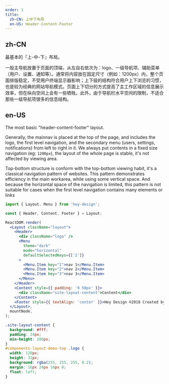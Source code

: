 ```yaml
---
order: 1
title:
  zh-CN: 上中下布局
  en-US: Header-Content-Footer
---
```


## zh-CN

最基本的『上-中-下』布局。

一般主导航放置于页面的顶端，从左自右依次为：logo、一级导航项、辅助菜单（用户、设置、通知等）。通常将内容放在固定尺寸（例如：1200px）内，整个页面排版稳定，不受用户终端显示器影响；上下级的结构符合用户上下浏览的习惯，也是较为经典的网站导航模式。页面上下切分的方式提高了主工作区域的信息展示效率，但在纵向空间上会有一些牺牲。此外，由于导航栏水平空间的限制，不适合那些一级导航项很多的信息结构。

## en-US

The most basic "header-content-footer" layout.

Generally, the mainnav is placed at the top of the page, and includes the logo, the first level navigation, and the secondary menu (users, settings, notifications) from left to right in it. We always put contents in a fixed size navigation (eg: `1200px`), the layout of the whole page is stable, it's not affected by viewing area.

Top-bottom structure is conform with the top-bottom viewing habit, it's a classical navigation pattern of websites. This pattern demonstrates efficiency in the main workarea, while using some vertical space. And because the horizontal space of the navigation is limited, this pattern is not suitable for cases when the first level navigation contains many elements or links

```jsx
import { Layout, Menu } from 'hey-design';

const { Header, Content, Footer } = Layout;

ReactDOM.render(
  <Layout className="layout">
    <Header>
      <div className="logo" />
      <Menu
        theme="dark"
        mode="horizontal"
        defaultSelectedKeys={['2']}
      >
        <Menu.Item key="1">nav 1</Menu.Item>
        <Menu.Item key="2">nav 2</Menu.Item>
        <Menu.Item key="3">nav 3</Menu.Item>
      </Menu>
    </Header>
    <Content style={{ padding: '0 50px' }}>
      <div className="site-layout-content">Content</div>
    </Content>
    <Footer style={{ textAlign: 'center' }}>Hey Design ©2018 Created by Ant UED</Footer>
  </Layout>,
  mountNode,
);
```

```css
.site-layout-content {
  background: #fff;
  padding: 24px;
  min-height: 280px;
}
#components-layout-demo-top .logo {
  width: 120px;
  height: 31px;
  background: rgba(255, 255, 255, 0.2);
  margin: 16px 24px 16px 0;
  float: left;
}
```

<style>
  [data-theme="dark"] .site-layout-content {
    background: #141414;
  }
  [data-theme="dark"] #components-layout-demo-top .logo {
    background: rgba(255,255,255,0.3);
  }
</style>

